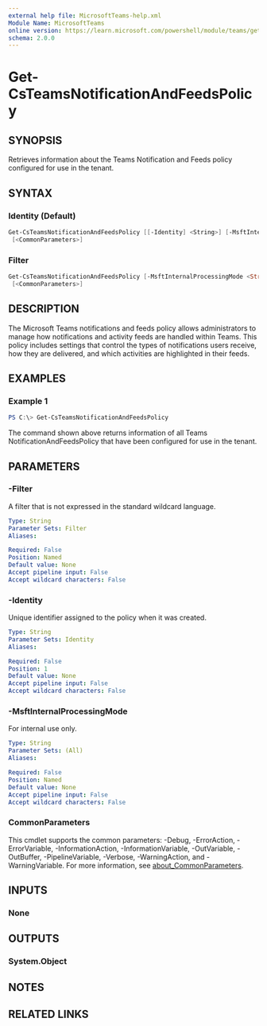 ```yaml
---
external help file: MicrosoftTeams-help.xml
Module Name: MicrosoftTeams
online version: https://learn.microsoft.com/powershell/module/teams/get-csteamsnotificationandfeedspolicy
schema: 2.0.0
---
```


# Get-CsTeamsNotificationAndFeedsPolicy

## SYNOPSIS
Retrieves information about the Teams Notification and Feeds policy configured for use in the tenant.

## SYNTAX

### Identity (Default)
```powershell
Get-CsTeamsNotificationAndFeedsPolicy [[-Identity] <String>] [-MsftInternalProcessingMode <String>]
 [<CommonParameters>]
```

### Filter
```powershell
Get-CsTeamsNotificationAndFeedsPolicy [-MsftInternalProcessingMode <String>] [-Filter <String>]
 [<CommonParameters>]
```

## DESCRIPTION
The Microsoft Teams notifications and feeds policy allows administrators to manage how notifications and activity feeds are handled within Teams. This policy includes settings that control the types of notifications users receive, how they are delivered, and which activities are highlighted in their feeds.

## EXAMPLES

### Example 1
```powershell
PS C:\> Get-CsTeamsNotificationAndFeedsPolicy
```

The command shown above returns information of all Teams NotificationAndFeedsPolicy that have been configured for use in the tenant.

## PARAMETERS

### -Filter
A filter that is not expressed in the standard wildcard language.

```yaml
Type: String
Parameter Sets: Filter
Aliases:

Required: False
Position: Named
Default value: None
Accept pipeline input: False
Accept wildcard characters: False
```

### -Identity
Unique identifier assigned to the policy when it was created.

```yaml
Type: String
Parameter Sets: Identity
Aliases:

Required: False
Position: 1
Default value: None
Accept pipeline input: False
Accept wildcard characters: False
```

### -MsftInternalProcessingMode
For internal use only.

```yaml
Type: String
Parameter Sets: (All)
Aliases:

Required: False
Position: Named
Default value: None
Accept pipeline input: False
Accept wildcard characters: False
```

### CommonParameters
This cmdlet supports the common parameters: -Debug, -ErrorAction, -ErrorVariable, -InformationAction, -InformationVariable, -OutVariable, -OutBuffer, -PipelineVariable, -Verbose, -WarningAction, and -WarningVariable. For more information, see [about_CommonParameters](http://go.microsoft.com/fwlink/?LinkID=113216).

## INPUTS

### None

## OUTPUTS

### System.Object
## NOTES

## RELATED LINKS

